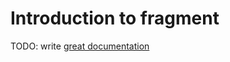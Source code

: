 # Introduction to fragment

TODO: write [great documentation](http://jacobian.org/writing/what-to-write/)
